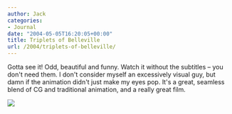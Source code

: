 ```yaml
---
author: Jack
categories:
- Journal
date: "2004-05-05T16:20:05+00:00"
title: Triplets of Belleville
url: /2004/triplets-of-belleville/
---
```


Gotta see it! Odd, beautiful and funny. Watch it without the subtitles &#8211; you don't need them. I don't consider myself an excessively visual guy, but damn if the animation didn't just make my eyes pop. It's a great, seamless blend of CG and traditional animation, and a really great film.

![][1]

 [1]: /images/blog/triplets.gif